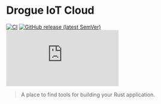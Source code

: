 # Drogue IoT Cloud

[![CI](https://github.com/drogue-iot/drogue-cloud/workflows/CI/badge.svg)](https://github.com/drogue-iot/drogue-cloud/actions?query=workflow%3A%22CI%22)
[![GitHub release (latest SemVer)](https://img.shields.io/github/v/tag/drogue-iot/drogue-cloud?sort=semver)](https://github.com/drogue-iot/drogue-bazaar/releases)
[![Matrix](https://img.shields.io/matrix/drogue-iot:matrix.org)](https://matrix.to/#/#drogue-iot:matrix.org)

> A place to find tools for building your Rust application.
